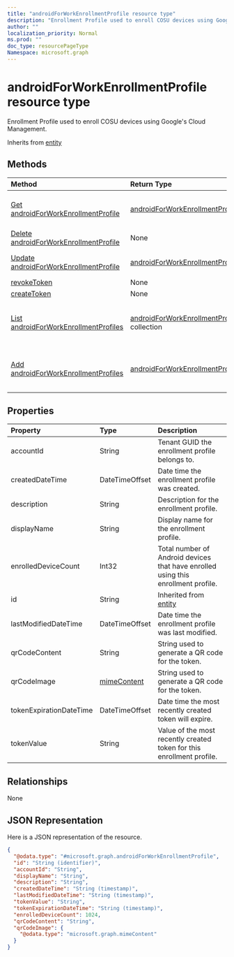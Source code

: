 ```yaml
---
title: "androidForWorkEnrollmentProfile resource type"
description: "Enrollment Profile used to enroll COSU devices using Google's Cloud Management."
author: ""
localization_priority: Normal
ms.prod: ""
doc_type: resourcePageType
Namespace: microsoft.graph
---
```



# androidForWorkEnrollmentProfile resource type

Enrollment Profile used to enroll COSU devices using Google's Cloud Management.


Inherits from [entity](../resources/entity.md)

## Methods
|Method|Return Type|Description|
|:---|:---|:---|
|[Get androidForWorkEnrollmentProfile](../api/androidforworkenrollmentprofile-get.md)|[androidForWorkEnrollmentProfile](../resources/androidForWorkEnrollmentProfile.md)|Read properties and relationships of the [androidForWorkEnrollmentProfile](../resources/androidforworkenrollmentprofile.md) object.|
|[Delete androidForWorkEnrollmentProfile](../api/androidforworkenrollmentprofile-delete.md)|None|Deletes a [androidForWorkEnrollmentProfile](../resources/androidforworkenrollmentprofile.md).|
|[Update androidForWorkEnrollmentProfile](../api/androidforworkenrollmentprofile-update.md)|[androidForWorkEnrollmentProfile](../resources/androidForWorkEnrollmentProfile.md)|Update the properties of a [androidForWorkEnrollmentProfile](../resources/androidforworkenrollmentprofile.md) object.|
|[revokeToken](../api/androidforworkenrollmentprofile-revoketoken.md)|None||
|[createToken](../api/androidforworkenrollmentprofile-createtoken.md)|None||
|[List androidForWorkEnrollmentProfiles](../api/intune-devices-devicemanagement-list-androidforworkenrollmentprofiles.md)|[androidForWorkEnrollmentProfile](../resources/androidForWorkEnrollmentProfile.md) collection|Get the androidForWorkEnrollmentProfiles from the androidForWorkEnrollmentProfiles navigation property.|
|[Add androidForWorkEnrollmentProfiles](../api/intune-devices-devicemanagement-post-androidforworkenrollmentprofiles.md)|[androidForWorkEnrollmentProfile](../resources/androidForWorkEnrollmentProfile.md)|Add androidForWorkEnrollmentProfiles by posting to the androidForWorkEnrollmentProfiles collection.|

## Properties
|Property|Type|Description|
|:---|:---|:---|
|accountId|String|Tenant GUID the enrollment profile belongs to.|
|createdDateTime|DateTimeOffset|Date time the enrollment profile was created.|
|description|String|Description for the enrollment profile.|
|displayName|String|Display name for the enrollment profile.|
|enrolledDeviceCount|Int32|Total number of Android devices that have enrolled using this enrollment profile.|
|id|String| Inherited from [entity](../resources/entity.md)|
|lastModifiedDateTime|DateTimeOffset|Date time the enrollment profile was last modified.|
|qrCodeContent|String|String used to generate a QR code for the token.|
|qrCodeImage|[mimeContent](../resources/intune-apps-mimeContent.md)|String used to generate a QR code for the token.|
|tokenExpirationDateTime|DateTimeOffset|Date time the most recently created token will expire.|
|tokenValue|String|Value of the most recently created token for this enrollment profile.|

## Relationships
None

## JSON Representation
Here is a JSON representation of the resource.
<!-- {
  "blockType": "resource",
  "keyProperty": "id",
  "@odata.type": "microsoft.graph.androidForWorkEnrollmentProfile",
  "baseType": "microsoft.graph.entity",
  "openType": false
}
-->
``` json
{
  "@odata.type": "#microsoft.graph.androidForWorkEnrollmentProfile",
  "id": "String (identifier)",
  "accountId": "String",
  "displayName": "String",
  "description": "String",
  "createdDateTime": "String (timestamp)",
  "lastModifiedDateTime": "String (timestamp)",
  "tokenValue": "String",
  "tokenExpirationDateTime": "String (timestamp)",
  "enrolledDeviceCount": 1024,
  "qrCodeContent": "String",
  "qrCodeImage": {
    "@odata.type": "microsoft.graph.mimeContent"
  }
}
```


